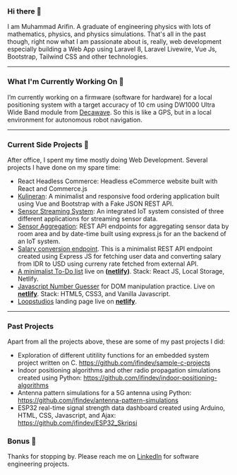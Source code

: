 ### Hi there 👋
I am Muhammad Arifin. A graduate of engineering physics with lots of mathematics, physics, and physics simulations. That's all in the past though, right now what I am passionate about is, really, web development especially building a Web App using Laravel 8, Laravel Livewire, Vue Js, Bootstrap, Tailwind CSS and other technologies. 

---

### What I'm Currently Working On 🔭
I’m currently working on a firmware (software for hardware) for a local positioning system with a target accuracy of 10 cm using DW1000 Ultra Wide Band module from [Decawave](https://www.decawave.com/product/dwm1000-module/). So this is like a GPS, but in a local environment for autonomous robot navigation. 

---

### Current Side Projects 🌱 
After office, I spent my time mostly doing Web Development. Several projects I have done on my spare time:
- React Headless Commerce: Headless eCommerce website built with React and Commerce.js 
- [Kulineran](https://github.com/ifindev/kulineran-app): A minimalist and responsive food ordering application built using Vue and Bootstrap with a Fake JSON REST API.
- [Sensor Streaming System](https://github.com/ifindev/sensor-streaming): An integrated IoT system consisted of three different applications for streaming sensor data.
- [Sensor Aggregation](https://github.com/ifindev/sensor-aggregation): REST API endpoints for aggregating sensor data by room area and by date-time built using express.js for an the backend of an IoT system. 
- [Salary conversion endpoint](https://github.com/ifindev/salary-conversion-endpoint). This is a minimalist REST API endpoint created using Express JS for fetching user data and converting salary from IDR to USD using curreny rate fetched from external API. 
- [A minimalist To-Do list](https://github.com/ifindev/todo-list) live on **([netlify](https://ifindev-todo.netlify.app/))**. Stack: React JS, Local Storage, Netlify.
- [Javascript Number Guesser](https://github.com/ifindev/guess-number) for DOM manipulation practice. Live on **[netlify](https://guessing-game-js.netlify.app)**. Stack: HTML5, CSS3, and Vanilla Javascript. 
- [Loopstudios](https://github.com/ifindev/loopstudios) landing page live on **[netlify](https://loopstudios-web.netlify.app/)**. 

---

### Past Projects
Apart from all the projects above, these are some of my past projects I did:
- Exploration of different utitility functions for an embedded system project written on C. https://github.com/ifindev/sample-c-projects
- Indoor positioning algorithms and other radio propagation simulations created using Python: https://github.com/ifindev/indoor-positioning-algorithms
- Antenna pattern simulations for a 5G antenna using Python: https://github.com/ifindev/antenna-pattern-simulations
- ESP32 real-time signal strength data dashboard created using Arduino, HTML, CSS, Javascript, and Ajax: https://github.com/ifindev/ESP32_Skripsi

### Bonus 💬
Thanks for stopping by. Please reach me on [LinkedIn](https://www.linkedin.com/in/arifin2610/) for software engineering projects. 
<!--
**effendev/effendev** is a ✨ _special_ ✨ repository because its `README.md` (this file) appears on your GitHub profile.

Here are some ideas to get you started:

- 🔭 I’m currently working on ...
- 🌱 I’m currently learning ...
- 👯 I’m looking to collaborate on ...
- 🤔 I’m looking for help with ...
- 💬 Ask me about ...
- 📫 How to reach me: ...
- 😄 Pronouns: ...
- ⚡ Fun fact: ...
-->
